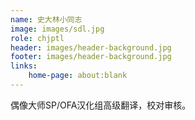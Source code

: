 ```yaml
---
name: 史大林小同志
image: images/sdl.jpg
role: chjptl
header: images/header-background.jpg
footer: images/header-background.jpg
links:
    home-page: about:blank
---
```


偶像大师SP/OFA汉化组高级翻译，校对审核。